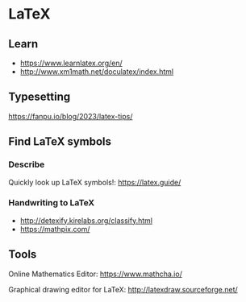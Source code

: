 # LaTeX

## Learn

- <https://www.learnlatex.org/en/>
- <http://www.xm1math.net/doculatex/index.html>

## Typesetting

<https://fanpu.io/blog/2023/latex-tips/>

## Find LaTeX symbols

### Describe

Quickly look up LaTeX symbols!: <https://latex.guide/>

### Handwriting to LaTeX

- <http://detexify.kirelabs.org/classify.html>
- <https://mathpix.com/>

## Tools

Online Mathematics Editor: <https://www.mathcha.io/>

Graphical drawing editor for LaTeX: <http://latexdraw.sourceforge.net/>
